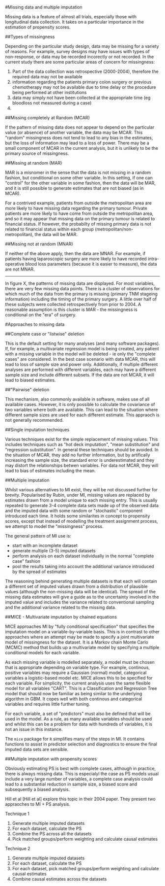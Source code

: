 #Missing data and multiple imputation

Missing data is a feature of almost all trials, especially those with longitudinal data collection. It takes on a particular importance in the estimation of propensity scores.


##Types of missingness

Depending on the particular study design, data may be missing for a variety of reasons. For example, survey designs may have issues with types of non-response, or data may be recorded incorectly or not recorded. In the current study there are some particular areas of concern for missingness:

1. Part of the data collection was retrospective (2000-2004), therefore the required data may not be available
2. information regarding the patients primary colon surgery or previous chemotherapy may not be available due to time delay or the procedure being performed at other institutions
3. data may simply not have been collected at the appropriate time (eg bloodloss not measured during a case)
4. 

 

##Missing completely at Random (MCAR)

If the pattern of missing data does not appear to depend on the particular value (or absence) of another variable, the data may be MCAR. This "random" missingness does not tend to lead to any bias in the estimates, but the loss of information may lead to a loss of power. There may be a small component of MCAR in the current analysis, but it is unlikely to be the primary source of missingness.

##Missing at random (MAR)

MAR is a misnomer in the sense that the data is not missing in a random fashion, but conditional on some other variable. In this setting, if one can "control" for the other variable in some fashion, then the data will be MAR, and it is still possible to generate estimates that are not biased (as in MCAR). 

For a contrived example, patients from outside the metropolitan area are more likely to have missing data regarding the primary tumour. Private patients are more likely to have come from outside the metropolitan area, and so it may appear that missing data on the primary tumour is related to financial status. If however, the probabilty of missing primary data is not related to financial status within each group (metropolitan/non-metropolitan), the data will be MAR. 

##Missing not at random (MNAR)

If neither of the above apply, then the data are MNAR. For example, if patients having laparoscopic surgery are more likely to have recorded intra-operative blood loss parameters (because it is easier to measure), the data are not MNAR.

---

In figure X, the patterns of missing data are displayed. For most variables, there are very few missing data points. There is a cluster of observations for which much of the data from the primary is missing (primary TNM stageing information) including the timing of the primary surgery. A little over half of these subjects were collected retrospectively from prior to 2004. A reasonable assumption is this cluster is MAR - the missingness is conditional on the "era" of surgery.

#Approaches to missing data

##Complete case or "listwise" deletion

This is the default setting for many analyses (and many software packages). If, for example, a multivariate regression model is being created, any patient with a missing variable in the model will be deleted - ie only the "complete cases" are considered. In the best case scenario with data MCAR, this will lead to loss of sample size and power only. Additionally, if multiple different analyses are performed with different variables, each may have a different sample size and include different subsets. If the data are not MCAR, it will lead to biased estimates.

##"Pairwise" deletion

This mechanism, also commonly available in software, makes use of all available cases. However, it is only possible to calculate the covariance of two variables where both are available. This can lead to the situation where different sample sizes are used for each different estimate. This appraoch is not generally recommended.

##Single imputation techniques

Various techniques exist for the simple replacement of missing values. This includes techniques such as "hot deck imputation", "mean substitution" and "regression substitution". In general these techniques should be avoided. In the situation of MCAR, they add no further information, but by artifically increasing the sample size, the standard error is underestimated and they may distort the relationships betwen variables. For data not MCAR, they will lead to bias of estimates including the mean.

##Multiple imputation

Whilst various alternatives to MI exist, they will be not discussed further for brevity. Popularised by Rubin, under MI, missing values are replaced by estimates drawn from a model unique to each missing entry. This is usually repeated to generate 3-4 complete data sets made up of the observed data and the imputed data with some random or "stochastic" component introduced each time. It holds some similarites in concept to propensity scores, except that instead of modelling the treatment assignment process, we attempt to model the "missingness" process.

The general pattern of MI use is:

- start with an incomplete dataset
- generate multiple (3-5) imputed datasets
- perform analysis on each dataset individually in the normal "complete case" fashion
- pool the results taking into account the additional variance introduced by the spread of estimates

The reasoning behind generating multiple datasets is that each will contain a different set of imputed values drawn from a distribution of plausible values (although the non-missing data will be identical). The spread of the missing data estimates will give a guide as to the uncertainty involved in the imputed value and includes the variance related to conventional sampling and the additional variance related to the missing data.


##MICE - Multivariate imputation by chained equations

MICE approaches MI by "fully conditional specification" that specifies the imputation model on a variable-by-variable basis. This is in contrast to other approaches where an attempt may be made to specify a joint multivariate model of missingness for the dataset. It is a Markov chain Monte Carlo (MCMC) method that builds up a multivariate model by specifying a multiple conditional models for each variable.

As each missing variable is modelled separately, a model must be chosen that is appropriate depending on variable type. For example, continous, positive variables may require a Gaussian (normal) model, categorical variables a logistic-based model etc. MICE allows this to be specified for each variable. For simplicity, the current analysis uses the same flexible model for all variables "CART". This is a Classification and Regression Tree model that should now be familiar as being similar to the underlying algorithm in GBM. It copes well with both continous and categorical variables and requires little further tuning.

For each variable, a set of "predictors" must also be defined that will be used in the model. As a rule, as many available variables should be used and whilst this can be a problem for data with hundreds of variables, it is not an issue in this instance. 

The `mice` package for `R` simplifies many of the steps in MI. It contains functions to assist in predictor selection and diagnostics to ensure the final imputed data sets are sensible.


##Multiple imputation with propensity scores

Obviously estimating PS is best with complete cases, although in practice, there is always missing data. This is especialyl the case as PS models usual include a very large number of variables, a complete case analysis could lead to a substantial reduction in sample size, a biased score and subsequently a biased analysis.

Hill et al [Hill et al] explore this topic in their 2004 paper. They present two appraoches to MI + PS analysis. 

Technique 1

1. Generate multiple imputed datasets
2. For each dataset, calculate the PS
3. Combine the PS across all the datasets
4. Pick matched groups/perform weighting and calculate causal estimates

Technique 2

1. Generate multiple imputed datasets
2. For each dataset, calculate the PS
3. For each dataset, pick matched groups/perform weighting and calculate causal estimates
4. Combine causal estimates across the datasets

